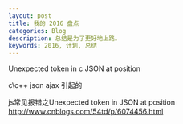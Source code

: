 ```yaml
---
layout: post
title: 我的 2016 盘点
categories: Blog
description: 总结是为了更好地上路。
keywords: 2016, 计划, 总结
---
```



Unexpected token in c JSON at position

c\c++ json ajax 引起的

js常见报错之Unexpected token in JSON at position
http://www.cnblogs.com/54td/p/6074456.html